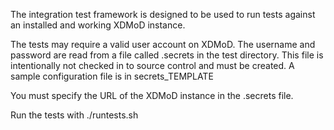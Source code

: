 The integration test framework is designed to be used to run tests against
an installed and working XDMoD instance.

The tests may require a valid user account on XDMoD. The username and password
are read from a file called .secrets in the test directory. This file is
intentionally not checked in to source control and must be created.
A sample configuration file is in secrets_TEMPLATE

You must specify the URL of the XDMoD instance in the .secrets file.

Run the tests with ./runtests.sh
